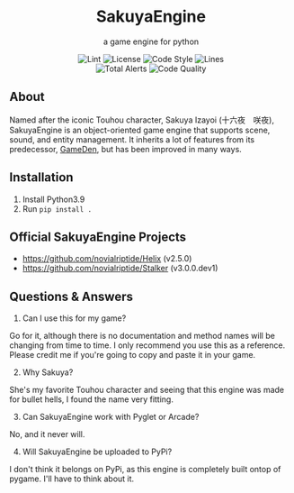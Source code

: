 <div align="center">
    <h1>SakuyaEngine</h1>
    <p>a game engine for python</p>
    <img src="https://img.shields.io/github/workflow/status/novialriptide/SakuyaEngine/Lint?style=for-the-badge" alt="Lint">
    <img src="https://img.shields.io/github/license/novialriptide/SakuyaEngine?style=for-the-badge" alt="License">
    <img src="https://img.shields.io/badge/code%20style-black-000000.svg?style=for-the-badge" alt="Code Style">
    <img src="https://img.shields.io/tokei/lines/github/novialriptide/SakuyaEngine?style=for-the-badge" alt="Lines">
    <br>
    <img src="https://img.shields.io/lgtm/alerts/g/novialriptide/SakuyaEngine.svg?logo=lgtm&logoWidth=18&style=for-the-badge" alt="Total Alerts">
    <img src="https://img.shields.io/lgtm/grade/python/g/novialriptide/SakuyaEngine.svg?logo=lgtm&logoWidth=18&style=for-the-badge" alt="Code Quality">
</div>

## About
Named after the iconic Touhou character, Sakuya Izayoi (十六夜　咲夜),
SakuyaEngine is an object-oriented game engine that supports scene, sound, and entity management.
It inherits a lot of features from its predecessor, 
[GameDen](https://github.com/novialriptide/GameDen), but has been improved in
many ways.

## Installation
1. Install Python3.9
2. Run `pip install .`

## Official SakuyaEngine Projects
 - https://github.com/novialriptide/Helix (v2.5.0)
 - https://github.com/novialriptide/Stalker (v3.0.0.dev1)


## Questions & Answers
1. Can I use this for my game?

Go for it, although there is no documentation and method names will be changing from time to time. I only recommend you use this as a reference. Please credit me if you're going to copy and paste it in your game.

2. Why Sakuya?

She's my favorite Touhou character and seeing that this engine was made for bullet hells, I found the name very fitting.

3. Can SakuyaEngine work with Pyglet or Arcade?

No, and it never will.

4. Will SakuyaEngine be uploaded to PyPi?

I don't think it belongs on PyPi, as this engine is completely built ontop of pygame. I'll have to think about it.
